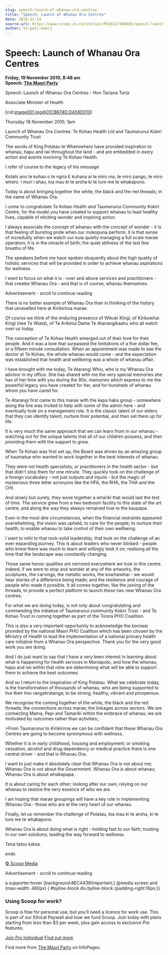 ```yaml
---
slug: speech-launch-of-whanau-ora-centres
title: "Speech: Launch of Whanau Ora Centres"
date: 2010-11-19
source-url: https://www.scoop.co.nz/stories/PA1011/S00405/speech-launch-of-whanau-ora-centres.htm
author: te-pati-maori
---
```

Speech: Launch of Whanau Ora Centres
====================================

**Friday, 19 November 2010, 8:48 am**  
**Speech: [The Maori Party](https://info.scoop.co.nz/The_Maori_Party)**

Speech: Launch of Whanau Ora Centres - Hon Tariana Turia

Associate Minister of Health

\[cid:image001.jpg@01CB874D.D408D010\]

Thursday 18 November 2010; 1pm

  
Launch of Whanau Ora Centres: Te Kohao Health Ltd and Taumarunui Kokiri Community Trust

The words of King Potatau te Wherowhero have provided inspiration to whanau, hapu and iwi throughout the land - and are embedded in every action and events involving Te Kohao Health.

I refer of course to the legacy of his message

Kotahi ano te kohao o te ngira E kuhana ai te miro ma, te miro pango, te miro whero. I muri i ahau, kia mau ki te aroha ki te ture me te whakapono.

Today is about bringing together the white, the black and the red threads; in the name of Whanau Ora.

I come to congratulate Te Kohao Health and Taumarunui Community Kokiri Centre, for the model you have created to support whanau to lead healthy lives, capable of eliciting wonder and inspiring action.

I always associate the concept of whanau with the concept of wonder - it is that feeling of bursting pride when our mokopuna perform; it is that sense of incredulity when we watch our kuia quietly managing a full scale marae operation; it is in the miracle of birth; the quiet stillness of the last few breaths of life.

The speakers before me have spoken eloquently about the high quality of holistic services that will be provided in order to achieve whanau aspirations for wellness.

I want to focus on what it is - over and above services and practitioners - that creates Whanau Ora - and that is of course, whanau themselves.

Advertisement - scroll to continue reading





There is no better example of Whanau Ora than in thinking of the history that unravelled here at Kirikiriroa marae.

Of course we think of the enduring presence of Wikuki Kingi; of Kirikowhai Kingi (nee Te Wiata), of Te Arikinui Dame Te Atairangikaahu who all watch over us today.

The conception of Te Kohao Health emerged out of their love for their people. And it was a love that surpassed the limitations of a five dollar fee, or a fifteen minute consultation. When an appointment was made to see the doctor at Te Kohao, the whole whanau would come - and the expectation was established that health and wellbeing was a whole of whanau affair.

I have brought with me today, Te Atarangi Whiu, who is my Whanau Ora advisor in my office. She has shared with me the very special memories she has of her time with you during the 90s; memories which express to me the powerful legacy you have created for her, and for hundreds of whanau whom you have cared for.

Te Atarangi first came to this marae with the kapa haka group - somewhere along the line was invited to help with some of the admin here - and eventually took on a management role. It is the classic talent of our elders that they can identify talent, nurture their potential, and then set them up for life.

It is very much the same approach that we can learn from in our whanau - watching out for the unique talents that all of our children possess, and then providing them with the support to grow.

When Te Kohao was first set up, the Board was driven by an amazing group of kaumatua who wanted to work together in the best interests of whanau.

They were not health specialists, or practitioners in the health sector - but that didn't stop them for one minute. They quickly took on the challenge of a foreign vocabulary - not just outputs and inputs - but the magic of mysterious three letter acronyms like the HFA, the RHA, the THA and the CHI.

And slowly but surely, they wove together a whariki that would last the test of time. The service grew from a two bedroom facility to this state of the art centre; and along the way they always remained true to the kaupapa.

Even in the most dire circumstances, when the financial restraints appeared overwhelming, the vision was upheld, to care for the people; to nurture their health; to enable whanau to take control of their own wellbeing.

I want to mihi to that rock-solid leadership, that took on the challenge of an ever expanding journey. This is about leaders who never blinked - people who knew there was much to learn and willingly took it on; realising all the time that the landscape was constantly changing.

Those same heroic qualities are mirrored everywhere we look in this centre. Indeed, if we were to stop and wonder at any of the artworks, the sculptures, the carvings, the metallic works, the kowhaiwhai - we would hear stories of a difference being made; and the resilience and courage of people who made it possible. It all comes together, like the joining of the threads, to provide a perfect platform to launch these two new Whanau Ora centres.

For what we are doing today, is not only about congratulating and commending the initiative of Taumarunui community Kokiri Trust - and Te Kohao Trust in coming together as part of the Toiora PHO Coalition.

This is also a very important opportunity to acknowledge the korowai provided by the national Maori PHO Coalition which has been chosen by the Ministry of Health to lead the implementation of a national primary health care initiative from a Whanau Ora perspective. Thank you for the very good work you are doing.

And I do just want to say that I have a very keen interest in learning about what is happening for health services in Maniapoto, and how the whanau, hapu and iwi within that rohe are determining what will be able to support them to achieve the best outcomes.

And so I return to the inspiration of King Potatau. What we celebrate today, is the transformation of thousands of whanau, who are being supported to live their tino rangatiratanga; to be strong, healthy, vibrant and prosperous.

We recognise the coming together of the white, the black and the red threads; the connections across marae; the linkages across sectors. We are connecting Mama, Pepi and Tamariki within the embrace of whanau; we are motivated by outcomes rather than activities;.

\>From Taumarunui to Kirikiriroa we can be confident that these Whanau Ora Centres are going to become synonymous with wellness.

Whether it is in early childhood, housing and employment; or smoking cessation, alcohol and drug dependency or medical practice there is one central driver - and that is Whanau Ora.

I want to just make it absolutely clear that Whanau Ora is not about me; Whanau Ora is not about the Government. Whanau Ora is about whanau; Whanau Ora is about whakapapa.

It is about caring for each other; looking after our own; relying on our whanau to restore the very essence of who we are.

I am hoping that marae groupings will have a key role in implementing Whanau Ora - those who are at the very heart of our whanau.

Finally, let us remember the challenge of Potatau, kia mau ki te aroha, ki te ture me te whakapono.

Whanau Ora is about doing what is right - holding fast to our faith; trusting in our own solutions; leading the way forward to wellness.

Tena tatou katoa.

  
ends

[© Scoop Media](http://www.scoop.co.nz/about/terms.html)  

Advertisement - scroll to continue reading



a.supporter:hover {background:#EC4438!important;} @media screen and (max-width: 480px) { #byline-block div.byline-block {padding-right:16px;}}

### Using Scoop for work?

Scoop is free for personal use, but you’ll need a licence for work use. This is part of our Ethical Paywall and how we fund Scoop. Join today with plans starting from less than $3 per week, plus gain access to exclusive _Pro_ features.  
  
[Join Pro Individual](https://pro.scoop.co.nz/Individual/?from=ProIn24) [Find out more](https://pro.scoop.co.nz/using-scoop-for-work/?from=ProIn24)

Find more from [The Maori Party](https://info.scoop.co.nz/The_Maori_Party) on InfoPages.